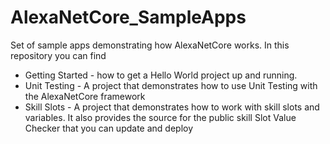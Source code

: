 # AlexaNetCore_SampleApps
Set of sample apps demonstrating how AlexaNetCore works.  In this repository you can find 
* Getting Started - how to get a Hello World project up and running.
* Unit Testing - A project that demonstrates how to use Unit Testing with the AlexaNetCore framework
* Skill Slots - A project that demonstrates how to work with skill slots and variables.  It also provides the source for the public skill Slot Value Checker that you can update and deploy

